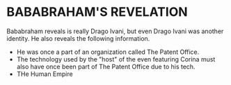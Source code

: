 # BABABRAHAM'S REVELATION

Bababraham reveals is really Drago Ivani, but even Drago Ivani was another identity. He also reveals the following information.

* He was once a part of an organization called The Patent Office.
* The technology used by the "host" of the even featuring Corina must also have once been part of The Patent Office due to his tech.
* THe Human Empire 
